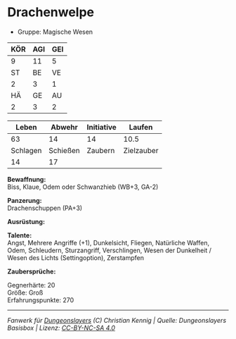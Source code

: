 # Drachenwelpe  
- Gruppe: Magische Wesen  

| KÖR | AGI | GEI |  
| --- | --- | --- |  
| 9   | 11  | 5   |
| ST  | BE  | VE  |  
| 2   | 3   | 1   |
| HÄ  | GE  | AU  |  
| 2   | 3   | 2   |


| Leben    | Abwehr   | Initiative | Laufen     |
| -------- | -------- | ---------- | ---------- |
| 63       | 14       | 14         | 10.5       |
| Schlagen | Schießen | Zaubern    | Zielzauber |
| 14       | 17       |            |            |

**Bewaffnung:**  
Biss, Klaue, Odem oder Schwanzhieb (WB+3, GA-2)

**Panzerung:**  
Drachenschuppen (PA+3)

**Ausrüstung:**  


**Talente:**  
Angst, Mehrere Angriffe (+1), Dunkelsicht, Fliegen, Natürliche Waffen, Odem, Schleudern, Sturzangriff, Verschlingen, Wesen der Dunkelheit / Wesen des Lichts (Settingoption), Zerstampfen

**Zaubersprüche:**  


Gegnerhärte: 20  
Größe: Groß  
Erfahrungspunkte: 270  



___
*Fanwerk für [Dungeonslayers](https://www.dungeonslayers.net/) (C) Christian Kennig | Quelle: Dungeonslayers Basisbox | Lizenz: [CC-BY-NC-SA 4.0](https://creativecommons.org/licenses/by-nc-sa/4.0/deed.de)*